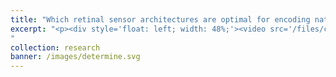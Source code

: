 ```yaml
---
title: "Which retinal sensor architectures are optimal for encoding natural scenes?"
excerpt: "<p><div style='float: left; width: 48%;'><video src='/files/contours.mp4' width='100%' controls playsinline autoplay muted loop /></div><div style='float: right; width:48%;'><video src='/files/saccade.mp4' width='100%' controls playsinline autoplay muted loop /></div></p>Many sensory systems consist of ensembles or grids of ON and OFF detectors spanning sensory space. How should grids of ON and OFF detectors be arranged to optimally encode natural stimuli? It turns out that the preferred detector arrangements depends on sensor noise and the statistical structure of the natural stimuli.
"
collection: research
banner: /images/determine.svg
---
```

